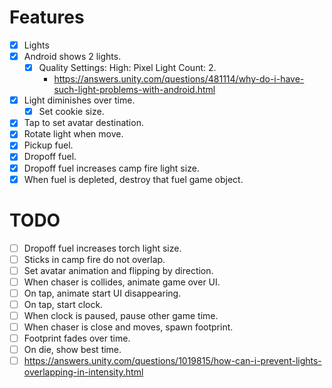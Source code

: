 # Features
- [x] Lights
- [x] Android shows 2 lights.
    - [x] Quality Settings: High: Pixel Light Count: 2.
        - <https://answers.unity.com/questions/481114/why-do-i-have-such-light-problems-with-android.html>
- [x] Light diminishes over time.
    - [x] Set cookie size.
- [x] Tap to set avatar destination.
- [x] Rotate light when move.
- [x] Pickup fuel.
- [x] Dropoff fuel.
- [x] Dropoff fuel increases camp fire light size.
- [x] When fuel is depleted, destroy that fuel game object.

# TODO

- [ ] Dropoff fuel increases torch light size.
- [ ] Sticks in camp fire do not overlap.
- [ ] Set avatar animation and flipping by direction.
- [ ] When chaser is collides, animate game over UI.
- [ ] On tap, animate start UI disappearing.
- [ ] On tap, start clock.
- [ ] When clock is paused, pause other game time.
- [ ] When chaser is close and moves, spawn footprint.
- [ ] Footprint fades over time.
- [ ] On die, show best time.
- [ ] <https://answers.unity.com/questions/1019815/how-can-i-prevent-lights-overlapping-in-intensity.html>
